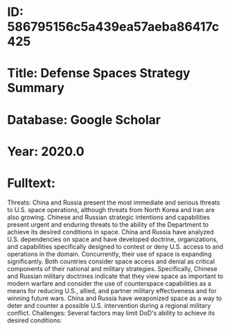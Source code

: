 # ID: 586795156c5a439ea57aeba86417c425
# Title: Defense Spaces Strategy Summary
# Database: Google Scholar
# Year: 2020.0
# Fulltext:
Threats: China and Russia present the most immediate and serious threats to U.S. space operations, although threats from North Korea and Iran are also growing.
Chinese and Russian strategic intentions and capabilities present urgent and enduring threats to the ability of the Department to achieve its desired conditions in space.
China and Russia have analyzed U.S. dependencies on space and have developed doctrine, organizations, and capabilities specifically designed to contest or deny U.S. access to and operations in the domain.
Concurrently, their use of space is expanding significantly.
Both countries consider space access and denial as critical components of their national and military strategies.
Specifically, Chinese and Russian military doctrines indicate that they view space as important to modern warfare and consider the use of counterspace capabilities as a means for reducing U.S., allied, and partner military effectiveness and for winning future wars.
China and Russia have weaponized space as a way to deter and counter a possible U.S. intervention during a regional military conflict.
Challenges: Several factors may limit DoD's ability to achieve its desired conditions: